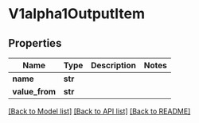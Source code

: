 # V1alpha1OutputItem

## Properties
Name | Type | Description | Notes
------------ | ------------- | ------------- | -------------
**name** | **str** |  | 
**value_from** | **str** |  | 

[[Back to Model list]](../README.md#documentation-for-models) [[Back to API list]](../README.md#documentation-for-api-endpoints) [[Back to README]](../README.md)

